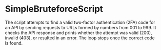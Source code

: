 # SimpleBruteforceScript
 The script attempts to find a valid two-factor authentication (2FA) code for an API by sending requests to URLs formed by numbers from 001 to 999. It checks the API response and prints whether the attempt was valid (200), invalid (403), or resulted in an error. The loop stops once the correct code is found.

